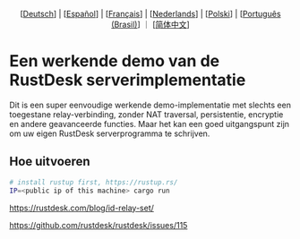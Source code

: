 <p align="center">
  [<a href="README-DE.md">Deutsch</a>] | [<a href="README-ES.md">Español</a>] | [<a href="README-FR.md">Français</a>] | [<a href="README-NL.md">Nederlands</a>] | [<a href="README-PL.md">Polski</a>] | [<a href="README-PTBR.md">Português (Brasil)</a>] ｜ [<a href="README-ZH.md">简体中文</a>] <br>
</p>

# Een werkende demo van de RustDesk serverimplementatie
Dit is een super eenvoudige werkende demo-implementatie met slechts een toegestane relay-verbinding, zonder NAT traversal, persistentie, encryptie en andere geavanceerde functies. Maar het kan een goed uitgangspunt zijn om uw eigen RustDesk serverprogramma te schrijven. 

## Hoe uitvoeren
```bash
# install rustup first, https://rustup.rs/
IP=<public ip of this machine> cargo run
```

https://rustdesk.com/blog/id-relay-set/

https://github.com/rustdesk/rustdesk/issues/115
